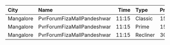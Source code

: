 | City      | Name                       |  Time | Type     | Price | Capacity | Booked |
| :-------- | :------------------------- | ----: | :------- | ----: | -------: | -----: |
| Mangalore | PvrForumFizaMallPandeshwar | 11:15 | Classic  |  150₹ |      126 |     63 |
| Mangalore | PvrForumFizaMallPandeshwar | 11:15 | Prime    |  150₹ |       32 |     10 |
| Mangalore | PvrForumFizaMallPandeshwar | 11:15 | Recliner |  300₹ |       12 |      2 |